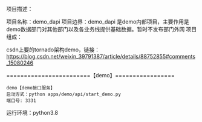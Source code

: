 项目描述：

项目名称：demo_dapi 
项目边界：demo_dapi 是demo内部项目，主要作用是demo数据部门对其他部门以及各业务线提供基础数据。暂时不发布部门外网
项目组成：


csdn上要的tornado架构demo，链接：https://blog.csdn.net/weixin_39791387/article/details/88752855#comments_15080246

========================【demo】=================
    
    demo【demo接口服务】
    启动方式：python apps/demo/api/start_demo.py
    端口号: 3331
       


运行环境：python3.8

